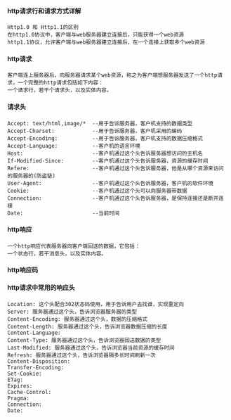 #### http请求行和请求方式详解
    Http1.0 和 Http1.1的区别
    在http1.0协议中，客户端与web服务器建立连接后，只能获得一个web资源
    http1.1协议，允许客户端与web服务器建立连接后，在一个连接上获取多个web资源
    
#### http请求
    客户端连上服务器后，向服务器请求某个web资源，称之为客户端想服务器发送了一个http请求，一个完整的http请求包括如下内容：
    一个请求行，若干个请求头，以及实体内容。
#### 请求头
    Accept: text/html,image/*  --用于告诉服务器，客户机支持的数据类型
    Accept-Charset:            --用于告诉服务器，客户机采用的编码
    Accept-Encoding:           --用于告诉服务器，客户机支持的数据压缩格式
    Accept-Language:           --客户机的语言环境
    Host:                      --客户机通过这个头告诉服务器想访问的主机名
    If-Modified-Since:         --客户机通过这个头告诉服务器，资源的缓存时间
    Refere:                    --客户机通过这个头告诉服务器，他是从哪个资源来访问的服务器的(防盗链)
    User-Agent:                --客户机通过这个头告诉服务器，客户机的软件环境
    Cookie:                    --客户机通过这个头可以向服务器带数据
    Connection:                --客户机通过这个头告诉服务器，是保持连接还是断开连接
    Date:                      --当前时间
#### http响应
    一个http响应代表服务器向客户端回送的数据，它包括：
    一个状态行，若干消息头，以及实体内容。
#### http响应码

#### http请求中常用的响应头
    Location: 这个头配合302状态码使用，用于告诉用户去找谁，实现重定向
    Server: 服务器通过这个头，告诉浏览器服务器的类型
    Content-Encoding: 服务器通过这个头，数据的压缩格式
    Content-Length: 服务器通过这个头，告诉浏览器数据压缩的长度
    Content-Language: 
    Content-Type: 服务器通过这个头，告诉浏览器回送数据的类型
    Last-Modified: 服务器通过这个头，告诉浏览器当前资源的缓存时间
    Refresh: 服务器通过这个头，告诉浏览器隔多长时间刷新一次
    Content-Disposition:
    Transfer-Encoding:
    Set-Cookie:
    ETag:
    Expires:
    Cache-Control:
    Pragma:
    Connection:
    Date:
